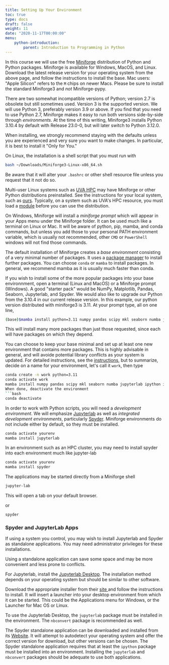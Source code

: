 ```yaml
---
title: Setting Up Your Environment
toc: true
type: docs
draft: false
weight: 11
date: "2020-11-17T00:00:00"
menu:
    python-introduction:
        parent: Introduction to Programming in Python
---
```


In this course we will use the free [Miniforge](https://github.com/conda-forge/miniforge) distribution of Python and Python packages.  Miniforge is available for Windows, MacOS, and Linux.  Download the latest release version for your operating system from the above page, and follow the instructions to install the base.  Mac users: "Apple Silicon" refers to the `M` chips on newer Macs.  Please be sure to install the standard Miniforge3 and _not_ Miniforge-pypy.

There are two somewhat incompatible versions of Python; version 2.7 is obsolete but still sometimes used.  Version 3 is the supported version.  We will use Python 3, preferably version 3.9 or above.  If you find that you need to use Python 2.7, Miniforge makes it easy to run both versions side-by-side through _environments_.  At the time of this writing, Miniforge3 installs Python 3.10.4 by default with Release 23.0-0, but will later switch to Python 3.12.0. 

When installing, we strongly recommend staying with the defaults unless you are experienced and very sure you want to make changes. In particular, it is best to install it "Only for You."  

On Linux, the installation is a shell script that you must run with
```bash
bash ~/Downloads/Miniforge3-Linux-x86_64.sh 
```
Be aware that it will alter your `.bashrc` or other shell resource file unless you request that it not do so. 

Multi-user Linux systems such as [UVA HPC](https://www.rc.virginia.edu/userinfo/hpc/) may have Miniforge or other Python distributions preinstalled.  See the instructions for your local system, such as [ours](https://www.rc.virginia.edu/userinfo/hpc/software/miniforge/). Typically, on a system such as UVA's HPC resource, you must load a [module](https://www.rc.virginia.edu/userinfo/hpc/software/modules/) before you can use the distribution. 

On Windows, Miniforge will install a _miniforge prompt_ which will appear in your Apps menu under the Miniforge folder.  It can be used much like a terminal on Linux or Mac.  It will be aware of python, pip, mamba, and conda commands, but unless you add those to your personal PATH environment variable, which is usually not recommended, other `CMD` or `PowerShell` windows will not find those commands.

The default installation of Miniforge creates a _base environment_ consisting of a very minimal number of packages.  It uses a [package manager](/courses/python-introduction/packages_environments) to install further packages.  You can choose `conda` or `mamba` to install packages.  In general, we recommend mamba as it is usually much faster than conda.

If you wish to install some of the more popular packages into your base environnment, open a terminal (Linux and MacOS) or a Miniforge prompt (Windows).  A good "starter pack" would be NumPy, Matplotlib, Pandas, Seaborn, Jupyterlab, and Spyder.  We would also like to upgrade our Python from the 3.10.4 in our current release version. In this example, our python version distributed with miniforge3 is 3.11.  At your prompt type, all on one line,

```bash
(base)$mamba install python=3.11 numpy pandas scipy mkl seaborn numba jupyterlab ipython ipywidgets
```
This will install many more packages than just those requested, since each will have packages on which they depend. 

You can choose to keep your base minimal and set up at least one new environment that contains more packages.  This is highly advisable in general, and will avoide potential library conflicts as your system is updated. For detailed instructions, see the [instructions](/courses/python-introduction/packages_environments), but to summarize, decide on a name for your environment, let's call it `work`, then type
```bash
conda create -n work python=3.11
conda activate work
mamba install numpy pandas scipy mkl seaborn numba jupyterlab ipython ipywidgets```
When done, deactivate the environment
```bash
conda deactivate
```

In order to work with Python scripts, you will need a _development environment_. We will emphasize [Jupyterlab](/courses/python-introduction/jupyter) as well as _integrated development environments_, particularly [Spyder](/courses/python-introduction/ides).  Miniforge environments do not include either by default, so they must be installed.
```bash
conda activate yourenv
mamba install jupyterlab 
```

In an environment such as an HPC cluster, you may need to install spyder into each environment much like jupyter-lab
```bash
conda activate yourenv
mamba install spyder
```

The applications may be started directly from a Miniforge shell
```bash
jupyter-lab
```
This will open a tab on your default browser.

or
```bash
spyder 
```

### Spyder and JupyterLab Apps

If using a system you control, you may wish to install Jupyterlab and Spyder as standalone applications.  You may need administrator privileges for these installations.

Using a standalone application can save some space and may be more convenient and less prone to conflicts.


For Jupyterlab, install the [Jupyterlab Desktop](https://github.com/jupyterlab/jupyterlab-desktop).  The installation method depends on your operating system but should be similar to other software.  

Download the appropriate installer from their [site ](https://www.spyder-ide.org/) and follow the instructions to install.  It will insert a launcher into your desktop environment from which it can be started.  This could be the Applications menu for Windows, or the Launcher for Mac OS or Linux.

To use the Jupyterlab Desktop, the `jupyterlab` package must be installed in the environment.  The `nbconvert` package is recommended as well.

The Spyder standalone application can be downloaded and installed from its [Website](https://www.spyder-ide.org/). It will attempt to autodetect your operating system and offer the correct version for download, but other versions can be chosen. The Spyder standalone application requires that at least the `ipython` package must be installed into an environment.  Installing the `jupyterlab` and `nbconvert` packages should be adequate to use both applications.
